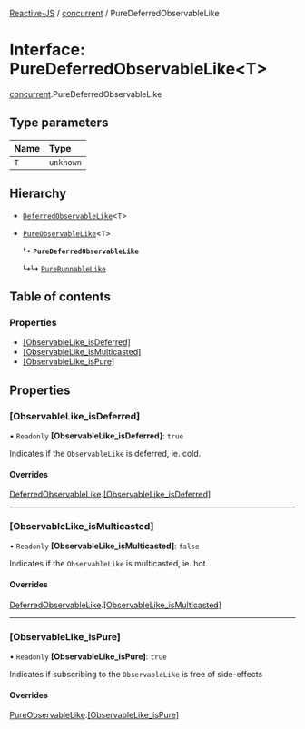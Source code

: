 [Reactive-JS](../README.md) / [concurrent](../modules/concurrent.md) / PureDeferredObservableLike

# Interface: PureDeferredObservableLike\<T\>

[concurrent](../modules/concurrent.md).PureDeferredObservableLike

## Type parameters

| Name | Type |
| :------ | :------ |
| `T` | `unknown` |

## Hierarchy

- [`DeferredObservableLike`](concurrent.DeferredObservableLike.md)\<`T`\>

- [`PureObservableLike`](concurrent.PureObservableLike.md)\<`T`\>

  ↳ **`PureDeferredObservableLike`**

  ↳↳ [`PureRunnableLike`](concurrent.PureRunnableLike.md)

## Table of contents

### Properties

- [[ObservableLike\_isDeferred]](concurrent.PureDeferredObservableLike.md#[observablelike_isdeferred])
- [[ObservableLike\_isMulticasted]](concurrent.PureDeferredObservableLike.md#[observablelike_ismulticasted])
- [[ObservableLike\_isPure]](concurrent.PureDeferredObservableLike.md#[observablelike_ispure])

## Properties

### [ObservableLike\_isDeferred]

• `Readonly` **[ObservableLike\_isDeferred]**: ``true``

Indicates if the `ObservableLike` is deferred, ie. cold.

#### Overrides

[DeferredObservableLike](concurrent.DeferredObservableLike.md).[[ObservableLike_isDeferred]](concurrent.DeferredObservableLike.md#[observablelike_isdeferred])

___

### [ObservableLike\_isMulticasted]

• `Readonly` **[ObservableLike\_isMulticasted]**: ``false``

Indicates if the `ObservableLike` is multicasted, ie. hot.

#### Overrides

[DeferredObservableLike](concurrent.DeferredObservableLike.md).[[ObservableLike_isMulticasted]](concurrent.DeferredObservableLike.md#[observablelike_ismulticasted])

___

### [ObservableLike\_isPure]

• `Readonly` **[ObservableLike\_isPure]**: ``true``

Indicates if subscribing to the `ObservableLike` is free of side-effects

#### Overrides

[PureObservableLike](concurrent.PureObservableLike.md).[[ObservableLike_isPure]](concurrent.PureObservableLike.md#[observablelike_ispure])
